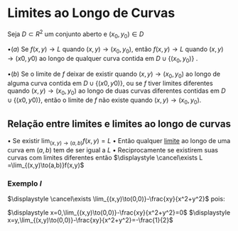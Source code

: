 
# Limites ao Longo de Curvas


Seja $D \subset R^2$ um conjunto aberto e $(x_0, y_0) ∈ D$

$\bullet(a)$ Se $f (x, y) → L$ quando $(x, y) → (x_0, y_0)$, então $f (x, y) → L$ quando $(x, y) → (x0, y0)$ ao longo de qualquer curva contida em $D ∪ \{(x_0, y_0)\}$ .

$\bullet (b)$  Se o limite de $f$ deixar de existir quando $(x, y) → (x_0, y_0)$ ao longo de alguma curva contida em $D ∪ \{(x0, y0)\}$, ou se $f$ tiver limites diferentes quando $(x, y) → (x_0, y_0)$ ao longo de duas curvas diferentes contidas em $D ∪ \{(x0, y0)\}$, então o limite de $f$ não existe quando $(x, y) → (x_0, y_0)$.


## Relação entre limites e limites ao longo de curvas
$\bullet$ Se existir $\displaystyle \lim_{(x,y)\to(a,b)}f(x,y)=L$ 
$\bullet$ Então qualquer [limite](Limites.md) ao longo de uma curva em $(a,b)$ tem de ser igual a $L$
$\bullet$ Reciprocamente se existirem suas curvas com limites diferentes então $\displaystyle \cancel\exists L =\lim_{(x,y)\to(a,b)}f(x,y)$

### Exemplo $I$

$\displaystyle \cancel\exists \lim_{(x,y)\to(0,0)}-\frac{xy}{x^2+y^2}$ pois:

$\displaystyle x=0,\lim_{(x,y)\to(0,0)}-\frac{xy}{x^2+y^2}=0$
$\displaystyle x=y,\lim_{(x,y)\to(0,0)}-\frac{xy}{x^2+y^2}=-\frac{1}{2}$

